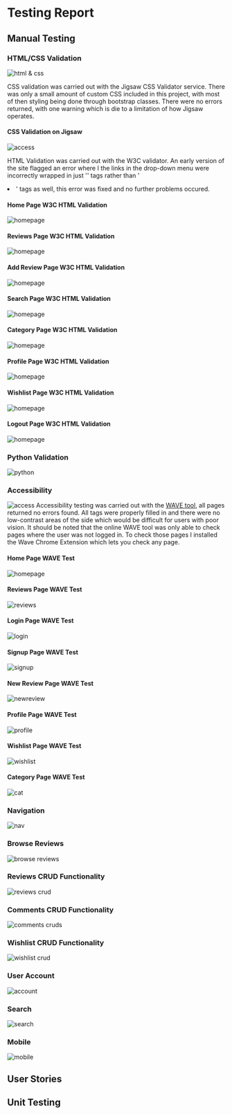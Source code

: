 # Testing Report

## Manual Testing

### HTML/CSS Validation
![html & css](./media/testing/spreadsheet/html_css.png)

CSS validation was carried out with the Jigsaw CSS Validator service. There was only a small amount of custom CSS included in this project, with most of then styling being done through bootstrap classes. There were no errors returned, with one warning which is die to a limitation of how Jigsaw operates.

#### CSS Validation on Jigsaw
![access](./media/testing/validation/css.png)

HTML Validation was carried out with the W3C validator. An early version of the site flagged an error where I the links in the drop-down menu were incorrectly wrapped in just '<a>' tags rather than '<li>' tags as well, this error was fixed and no further problems occured.

#### Home Page W3C HTML Validation
![homepage](./media/testing/validation/html/homepage.png)

#### Reviews Page W3C HTML Validation
![homepage](./media/testing/validation/html/reviews.png)

#### Add Review Page W3C HTML Validation
![homepage](./media/testing/validation/html/add_review.png)

#### Search Page W3C HTML Validation
![homepage](./media/testing/validation/html/searchpage.png)

#### Category Page W3C HTML Validation
![homepage](./media/testing/validation/html/category.png)

#### Profile Page W3C HTML Validation
![homepage](./media/testing/validation/html/profile_page.png)

#### Wishlist Page W3C HTML Validation
![homepage](./media/testing/validation/html/wishlist.png)

#### Logout Page W3C HTML Validation
![homepage](./media/testing/validation/html/logout.png)


### Python Validation
![python](./media/testing/spreadsheet/python.png)



### Accessibility
![access](./media/testing/spreadsheet/accessibility.png)
Accessibility testing was carried out with the [WAVE tool](https://wave.webaim.org/), all pages returned no errors found. All tags were properly filled in and there were no low-contrast areas of the side which would be difficult for users with poor vision. It should be noted that the online WAVE tool was only able to check pages where the user was not logged in. To check those pages I installed the Wave Chrome Extension which lets you check any page.

#### Home Page WAVE Test
![homepage](./media/testing/wave/wave_homepage.png)

#### Reviews Page WAVE Test
![reviews](./media/testing/wave/wave_reviews.png)

#### Login Page WAVE Test
![login](./media/testing/wave/wave_login.png)

#### Signup Page WAVE Test
![signup](./media/testing/wave/wave_signup.png)

#### New Review Page WAVE Test
![newreview](./media/testing/wave/wave_new_review.png)

#### Profile Page WAVE Test
![profile](./media/testing/wave/wave_profile.png)

#### Wishlist Page WAVE Test
![wishlist](./media/testing/wave/wave_wishlist.png)

#### Category Page WAVE Test
![cat](./media/testing/wave/wave_category.png)



### Navigation
![nav](./media/testing/spreadsheet/navigation.png)

### Browse Reviews
![browse reviews](./media/testing/spreadsheet/browse_reviews.png)

### Reviews CRUD Functionality
![reviews crud](./media/testing/spreadsheet/reviews_crud.png)

### Comments CRUD Functionality
![comments cruds](./media/testing/spreadsheet/comments_crud.png)

### Wishlist CRUD Functionality
![wishlist crud](./media/testing/spreadsheet/wishlist_crud.png)

### User Account
![account](./media/testing/spreadsheet/user_account.png)

### Search
![search](./media/testing/spreadsheet/search.png)

### Mobile
![mobile](./media/testing/spreadsheet/mobile_testing.png)

## User Stories

## Unit Testing

